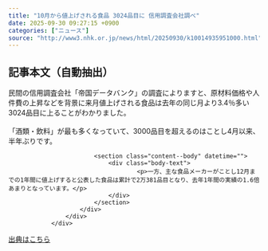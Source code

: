 ```yaml
---
title: "10月から値上げされる食品 3024品目に 信用調査会社調べ"
date: 2025-09-30 09:27:15 +0900
categories: ["ニュース"]
source: "http://www3.nhk.or.jp/news/html/20250930/k10014935951000.html"
---
```


## 記事本文（自動抽出）
<div><div class="content--detail-body">
						<p class="content--summary">民間の信用調査会社「帝国データバンク」の調査によりますと、原材料価格や人件費の上昇などを背景に来月値上げされる食品は去年の同じ月より3.4％多い3024品目に上ることがわかりました。<br><br>「酒類・飲料」が最も多くなっていて、3000品目を超えるのはことし4月以来、半年ぶりです。</p>
						<div class="content--detail-more">

							<section class="content--body" datetime="">
								<div class="body-text">
										<p>一方、主な食品メーカーがことし12月までの1年間に値上げすると公表した食品は累計で2万381品目となり、去年1年間の実績の1.6倍あまりとなっています。</p>
								</div>
							</section>
						</div>
					</div>
				</div>

[出典はこちら](http://www3.nhk.or.jp/news/html/20250930/k10014935951000.html)
